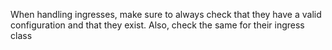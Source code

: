 When handling ingresses, make sure to always check that they have a valid configuration and that they exist.
Also, check the same for their ingress class
